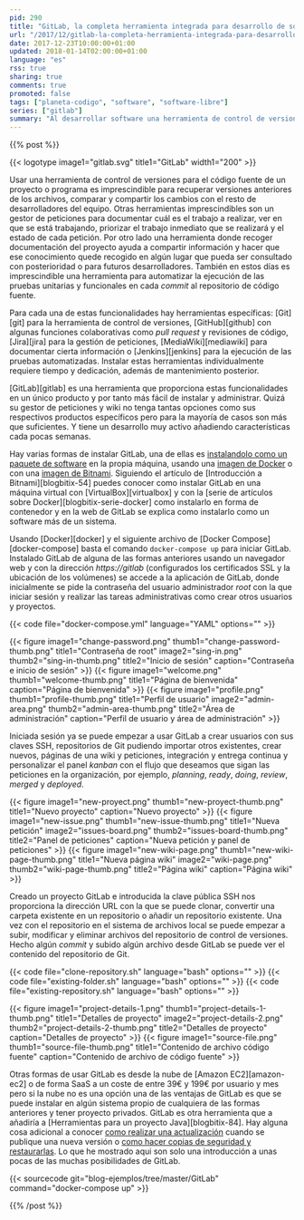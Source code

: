 ```yaml
---
pid: 290
title: "GitLab, la completa herramienta integrada para desarrollo de software"
url: "/2017/12/gitlab-la-completa-herramienta-integrada-para-desarrollo-de-software/"
date: 2017-12-23T10:00:00+01:00
updated: 2018-01-14T02:00:00+01:00
language: "es"
rss: true
sharing: true
comments: true
promoted: false
tags: ["planeta-codigo", "software", "software-libre"]
series: ["gitlab"]
summary: "Al desarrollar software una herramienta de control de versiones como Git y otras como un gestor de peticiones, una herramienta de integración continua o despliegue contínuo o una wiki para documentación son necesarias. Hay productos específicos para cada uno de ellos pero GitLab proporciona en una único producto todas estas facilitando su instalación y administración estando integradas en el mismo producto."
---
```


{{% post %}}


{{< logotype image1="gitlab.svg" title1="GitLab" width1="200" >}}

Usar una herramienta de control de versiones para el código fuente de un proyecto o programa es imprescindible para recuperar versiones anteriores de los archivos, comparar y compartir los cambios con el resto de desarrolladores del equipo. Otras herramientas imprescindibles son un gestor de peticiones para documentar cuál es el trabajo a realizar, ver en que se está trabajando, priorizar el trabajo inmediato que se realizará y el estado de cada petición. Por otro lado una herramienta donde recoger documentación del proyecto ayuda a compartir información y hacer que ese conocimiento quede recogido en algún lugar que pueda ser consultado con posterioridad o para futuros desarrolladores. También en estos días es imprescindible una herramienta para automatizar la ejecución de las pruebas unitarias y funcionales en cada _commit_ al repositorio de código fuente.

Para cada una de estas funcionalidades hay herramientas específicas: [Git][git] para la herramienta de control de versiones, [GitHub][github] con algunas funciones colaborativas como _pull request_ y revisiones de código, [Jira][jira] para la gestión de peticiones, [MediaWiki][mediawiki] para documentar cierta información o [Jenkins][jenkins] para la ejecución de las pruebas automatizadas. Instalar estas herramientas individualmente requiere tiempo y dedicación, además de mantenimiento posterior.

[GitLab][gitlab] es una herramienta que proporciona estas funcionalidades en un único producto y por tanto más fácil de instalar y administrar. Quizá su gestor de peticiones y wiki no tenga tantas opciones como sus respectivos productos específicos pero para la mayoría de casos son más que suficientes. Y tiene un desarrollo muy activo añadiendo características cada pocas semanas.

Hay varias formas de instalar GitLab, una de ellas es [instalandolo como un paquete de software](https://about.gitlab.com/installation/#ubuntu) en la propia máquina, usando una [imagen de Docker](https://docs.gitlab.com/ce/install/docker.html) o con una [imagen de Bitnami](https://bitnami.com/stack/gitlab). Siguiendo el artículo de [Introducción a Bitnami][blogbitix-54] puedes conocer como instalar GitLab en una máquina virtual con [VirtualBox][virtualbox] y con la [serie de artículos sobre Docker][blogbitix-serie-docker] como instalarlo en forma de contenedor y en la web de GitLab se explica como instalarlo como un software más de un sistema.

Usando [Docker][docker] y el siguiente archivo de [Docker Compose][docker-compose] basta el comando <code>docker-compose up</code> para iniciar GitLab. Instalado GitLab de alguna de las formas anteriores usando un navegador web y con la dirección _https\://gitlab_ (configurados los certificados SSL y la ubicación de los volúmenes) se accede a la aplicación de GitLab, donde inicialmente se pide la contraseña del usuario administrador _root_ con la que iniciar sesión y realizar las tareas administrativas como crear otros usuarios y proyectos.

{{< code file="docker-compose.yml" language="YAML" options="" >}}

<div class="media">
    {{< figure
        image1="change-password.png" thumb1="change-password-thumb.png" title1="Contraseña de root"
        image2="sing-in.png" thumb2="sing-in-thumb.png" title2="Inicio de sesión"
        caption="Contraseña e inicio de sesión" >}}
    {{< figure
        image1="welcome.png" thumb1="welcome-thumb.png" title1="Página de bienvenida"
        caption="Página de bienvenida" >}}
    {{< figure
        image1="profile.png" thumb1="profile-thumb.png" title1="Perfil de usuario"
        image2="admin-area.png" thumb2="admin-area-thumb.png" title2="Área de administración"
        caption="Perfil de usuario y área de administración" >}}
</div>

Iniciada sesión ya se puede empezar a usar GitLab a crear usuarios con sus claves SSH, repositorios de Git pudiendo importar otros existentes, crear nuevos, páginas de una wiki y peticiones, integración y entrega continua y personalizar el panel _kanban_ con el flujo que deseamos que sigan las peticiones en la organización, por ejemplo, _planning_, _ready_, _doing_, _review_, _merged_ y _deployed_.

<div class="media">
    {{< figure
        image1="new-proyect.png" thumb1="new-proyect-thumb.png" title1="Nuevo proyecto"
        caption="Nuevo proyecto" >}}
    {{< figure
        image1="new-issue.png" thumb1="new-issue-thumb.png" title1="Nueva petición"
        image2="issues-board.png" thumb2="issues-board-thumb.png" title2="Panel de peticiones"
        caption="Nueva petición y panel de peticiones" >}}
    {{< figure
        image1="new-wiki-page.png" thumb1="new-wiki-page-thumb.png" title1="Nueva página wiki"
        image2="wiki-page.png" thumb2="wiki-page-thumb.png" title2="Página wiki"
        caption="Página wiki" >}}
</div>

Creado un proyecto GitLab e introducida la clave pública SSH nos proporciona la dirección URL con la que se puede clonar, convertir una carpeta existente en un repositorio o añadir un repositorio existente. Una vez con el repositorio en el sistema de archivos local se puede empezar a subir, modificar y eliminar archivos del repositorio de control de versiones. Hecho algún _commit_ y subido algún archivo desde GitLab se puede ver el contenido del repositorio de Git.

{{< code file="clone-repository.sh" language="bash" options="" >}}
{{< code file="existing-folder.sh" language="bash" options="" >}}
{{< code file="existing-repository.sh" language="bash" options="" >}}

<div class="media">
    {{< figure
        image1="project-details-1.png" thumb1="project-details-1-thumb.png" title1="Detalles de proyecto"
        image2="project-details-2.png" thumb2="project-details-2-thumb.png" title2="Detalles de proyecto"
        caption="Detalles de proyecto" >}}
    {{< figure
        image1="source-file.png" thumb1="source-file-thumb.png" title1="Contenido de archivo código fuente"
        caption="Contenido de archivo de código fuente" >}}
</div>

Otras formas de usar GitLab es desde la nube de [Amazon EC2][amazon-ec2] o de forma SaaS a un coste de entre 39€ y 199€ por usuario y mes pero si la nube no es una opción una de las ventajas de GitLab es que se puede instalar en algún sistema propio de cualquiera de las formas anteriores y tener proyecto privados. GitLab es otra herramienta que a añadiría a [Herramientas para un proyecto Java][blogbitix-84]. Hay alguna cosa adicional a conocer [como realizar una actualización](https://docs.gitlab.com/ce/update/README.html) cuando se publique una nueva versión o [como hacer copias de seguridad y restaurarlas](https://docs.gitlab.com/ce/raketasks/backup_restore.html#creating-a-backup-of-the-gitlab-system). Lo que he mostrado aqui son solo una introducción a unas pocas de las muchas posibilidades de GitLab.

{{< sourcecode git="blog-ejemplos/tree/master/GitLab" command="docker-compose up" >}}

{{% /post %}}
